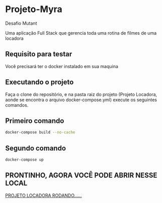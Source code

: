 # Projeto-Myra
Desafio Mutant

Uma aplicação Full Stack que gerencia toda uma rotina de filmes de uma locadora

## Requisito para testar

Você precisará ter o docker instalado em sua maquina

## Executando o projeto

Faça o clone do repositório, e na pasta raiz do projeto (Projeto Locadora, aonde se encontra o arquivo docker-compose.yml) execute os seguintes comandos.


## Primeiro comando
```bash
docker-compose build --no-cache
```

## Segundo comando
```bash
docker-compose up
```
## PRONTINHO, AGORA VOCÊ PODE ABRIR NESSE LOCAL
[PROJETO LOCADORA RODANDO......](http://localhost:4200/login)









